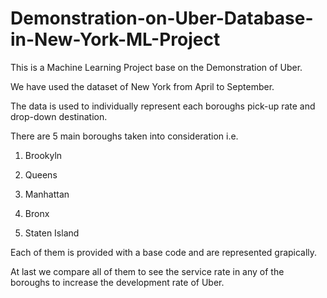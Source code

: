 # Demonstration-on-Uber-Database-in-New-York-ML-Project

This is a Machine Learning Project base on the Demonstration of Uber.

We have used the dataset of New York from April to September.

The data is used to individually represent each boroughs pick-up rate and drop-down destination.

There are 5 main boroughs taken into consideration i.e.

1. Brookyln

2. Queens

3. Manhattan

4. Bronx

5. Staten Island

Each of them is provided with a base code and are represented grapically.

At last we compare all of them to see the service rate in any of the boroughs to increase the development rate of Uber.

